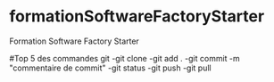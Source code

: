 # formationSoftwareFactoryStarter
Formation Software Factory Starter

#Top 5 des commandes git
-git clone 
-git add .
-git commit -m "commentaire de commit"
-git status
-git push
-git pull